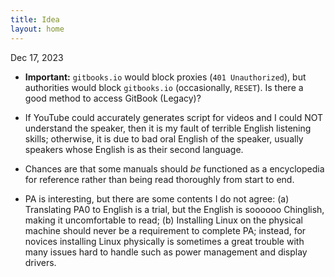 ```yaml
---
title: Idea
layout: home
---
```


Dec 17, 2023

- **Important:** `gitbooks.io` would block proxies (`401 Unauthorized`), but authorities would block `gitbooks.io` (occasionally, `RESET`). Is there a good method to access GitBook (Legacy)?

- If YouTube could accurately generates script for videos and I could NOT understand the speaker, then it is my fault of terrible English listening skills; otherwise, it is due to bad oral English of the speaker, usually speakers whose English is as their second language.

- Chances are that some manuals should *be* functioned as a encyclopedia for reference rather than being read thoroughly from start to end.

- PA is interesting, but there are some contents I do not agree: (a) Translating PA0 to English is a trial, but the English is soooooo Chinglish, making it uncomfortable to read; (b) Installing Linux on the physical machine should never be a requirement to complete PA; instead, for novices installing Linux physically is sometimes a great trouble with many issues hard to handle such as power management and display drivers.
